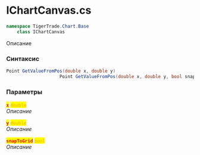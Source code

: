 
# IChartCanvas.cs
```csharp
namespace TigerTrade.Chart.Base  
    class IChartCanvas
```

Описание

### Синтаксис
```csharp
Point GetValueFromPos(double x, double y)
                    Point GetValueFromPos(double x, double y, bool snapToGrid)
```

### Параметры  
<mark style="color:red;">**`x`**</mark> <mark style="color:orange;">`double`</mark>  
 *Описание*  
  
<mark style="color:red;">**`y`**</mark> <mark style="color:orange;">`double`</mark>  
 *Описание*  
  
<mark style="color:red;">**`snapToGrid`**</mark> <mark style="color:orange;">`bool`</mark>  
 *Описание*  
  

                    
                    